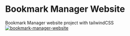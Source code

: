 # Bookmark Manager Website

Bookmark Manager website project with tailwindCSS
<a target="_blank" href="https://github.com/YoonCode/bookmark-manager-website/edit/main/images/bookmark.png">
<img src="https://raw.githubusercontent.com/YoonCode/bookmark-manager-website/main/images/bookmark.png" alt="bookmark-manager-website" style="max-width:100%" />
</a>

